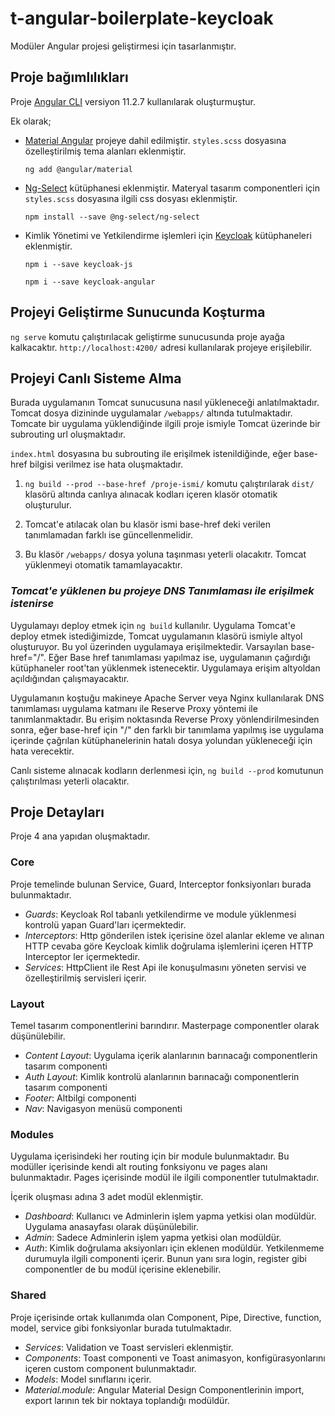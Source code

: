 # t-angular-boilerplate-keycloak

Modüler Angular projesi geliştirmesi için tasarlanmıştır. 

## **Proje bağımlılıkları**

Proje [Angular CLI](https://github.com/angular/angular-cli) versiyon 11.2.7 kullanılarak oluşturmuştur.

Ek olarak;

- [Material Angular](https://material.angular.io/) projeye dahil edilmiştir. `styles.scss` dosyasına özelleştirilmiş tema alanları eklenmiştir.

  `ng add @angular/material`

- [Ng-Select](https://github.com/ng-select/ng-select) kütüphanesi eklenmiştir. Materyal tasarım componentleri için `styles.scss` dosyasına ilgili css dosyası eklenmiştir.
  
  `npm install --save @ng-select/ng-select`

- Kimlik Yönetimi ve Yetkilendirme işlemleri için [Keycloak](https://www.npmjs.com/package/keycloak-angular) kütüphaneleri eklenmiştir. 

  `npm i --save keycloak-js`

  `npm i --save keycloak-angular`

## **Projeyi Geliştirme Sunucunda Koşturma**
`ng serve` komutu çalıştırılacak geliştirme sunucusunda proje ayağa kalkacaktır. `http://localhost:4200/` adresi kullanılarak projeye erişilebilir.

## **Projeyi Canlı Sisteme Alma**

Burada uygulamanın Tomcat sunucusuna nasıl yükleneceği anlatılmaktadır. Tomcat dosya dizininde uygulamalar `/webapps/` altında tutulmaktadır. Tomcate bir uygulama yüklendiğinde ilgili proje ismiyle Tomcat üzerinde bir subrouting url oluşmaktadır.

`index.html` dosyasına bu subrouting ile erişilmek istenildiğinde, eğer base-href bilgisi verilmez ise hata oluşmaktadır.

1. `ng build --prod --base-href /proje-ismi/` komutu çalıştırılarak `dist/` klasörü altında canlıya alınacak kodları içeren klasör otomatik oluşturulur.

2. Tomcat'e atılacak olan bu klasör ismi base-href deki verilen tanımlamadan farklı ise güncellenmelidir.

3. Bu klasör `/webapps/` dosya yoluna taşınması yeterli olacakıtr. Tomcat yüklenmeyi otomatik tamamlayacaktır.

### _**Tomcat'e yüklenen bu projeye DNS Tanımlaması ile erişilmek istenirse**_
Uygulamayı deploy etmek için `ng build` kullanılır. Uygulama Tomcat'e deploy etmek istediğimizde, Tomcat uygulamanın klasörü ismiyle altyol oluşturuyor. Bu yol üzerinden uygulamaya erişilmektedir. Varsayılan base-href="/". Eğer Base href tanımlaması yapılmaz ise, uygulamanın çağırdığı kütüphaneler root'tan yüklenmek istenecektir. Uygulamaya erişim altyoldan açıldığından çalışmayacaktır.

Uygulamanın koştuğu makineye Apache Server veya Nginx kullanılarak DNS tanımlaması uygulama katmanı ile Reserve Proxy yöntemi ile tanımlanmaktadır.
Bu erişim noktasında Reverse Proxy yönlendirilmesinden sonra, eğer base-href için "/" den farklı bir tanımlama yapılmış ise uygulama içerinde çağrılan kütüphanelerinin hatalı dosya yolundan yükleneceği için hata verecektir. 

Canlı sisteme alınacak kodların derlenmesi için, `ng build --prod` komutunun çalıştırılması yeterli olacaktır.

## **Proje Detayları**

Proje 4 ana yapıdan oluşmaktadır.
### Core
Proje temelinde bulunan Service, Guard, Interceptor fonksiyonları burada bulunmaktadır.
* _Guards_: Keycloak Rol tabanlı yetkilendirme ve module yüklenmesi kontrolü yapan Guard'ları içermektedir.
* _Interceptors_: Http gönderilen istek içerisine özel alanlar ekleme ve alınan HTTP cevaba göre Keycloak kimlik doğrulama işlemlerini içeren HTTP Interceptor ler içermektedir.
* _Services_: HttpClient ile Rest Api ile konuşulmasını yöneten servisi ve özelleştirilmiş servisleri içerir.

### Layout
Temel tasarım componentlerini barındırır. Masterpage componentler olarak düşünülebilir.
* _Content Layout_: Uygulama içerik alanlarının barınacağı componentlerin tasarım componenti
* _Auth Layout_: Kimlik kontrolü alanlarının barınacağı componentlerin tasarım componenti
* _Footer_: Altbilgi componenti
* _Nav_: Navigasyon menüsü componenti

### Modules
Uygulama içerisindeki her routing için bir module bulunmaktadır. Bu modüller içerisinde kendi alt routing fonksiyonu ve pages alanı bulunmaktadır. Pages içerisinde modül ile ilgili componentler tutulmaktadır.

İçerik oluşması adına 3 adet modül eklenmiştir.
* _Dashboard_: Kullanıcı ve Adminlerin işlem yapma yetkisi olan modüldür. Uygulama anasayfası olarak düşünülebilir.
* _Admin_: Sadece Adminlerin işlem yapma yetkisi olan modüldür.
* _Auth_: Kimlik doğrulama aksiyonları için eklenen modüldür. Yetkilenmeme durumuyla ilgili componenti içerir. Bunun yanı sıra login, register gibi componentler de bu modül içerisine eklenebilir.

### Shared
Proje içerisinde ortak kullanımda olan Component, Pipe, Directive, function, model, service gibi fonksiyonlar burada tutulmaktadır.

* _Services_: Validation ve Toast servisleri eklenmiştir.
* _Components_: Toast componenti ve Toast animasyon, konfigürasyonlarını içeren custom component bulunmaktadır.
* _Models_: Model sınıflarını içerir.
* _Material.module_: Angular Material Design Componentlerinin import, export larının tek bir noktaya toplandığı modüldür.
